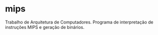 # mips
Trabalho de Arquitetura de Computadores. Programa de interpretação de instruções MIPS e geração de binários.
